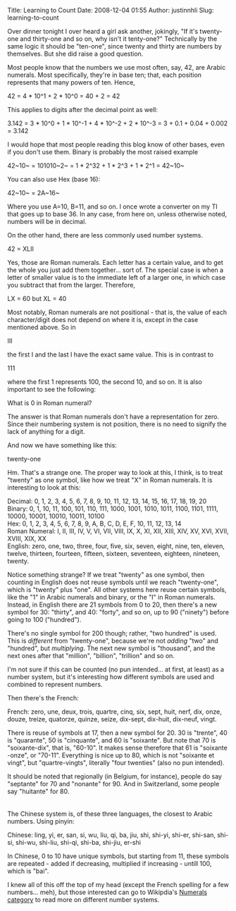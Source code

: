 Title: Learning to Count
Date: 2008-12-04 01:55
Author: justinnhli
Slug: learning-to-count

Over dinner tonight I over heard a girl ask another, jokingly, "If it's
twenty-one and thirty-one and so on, why isn't it tenty-one?"
Technically by the same logic it should be "ten-one", since twenty and
thirty are numbers by themselves. But she did raise a good question.

Most people know that the numbers we use most often, say, 42, are Arabic
numerals. Most specifically, they're in base ten; that, each position
represents that many powers of ten. Hence,

42 = 4 \* 10\^1 + 2 \* 10\^0 = 40 + 2 = 42

This applies to digits after the decimal point as well:

3.142 = 3 \* 10\^0 + 1 \* 10\^-1 + 4 \* 10\^-2 + 2 \* 10\^-3 = 3 + 0.1 +
0.04 + 0.002 = 3.142

I would hope that most people reading this blog know of other bases,
even if you don't use them. Binary is probably the most raised example

42~10~ = 101010~2~ = 1 \* 2\^32 + 1 \* 2\^3 + 1 \* 2\^1 = 42~10~

You can also use Hex (base 16):

42~10~ = 2A~16~

Where you use A=10, B=11, and so on. I once wrote a converter on my TI
that goes up to base 36. In any case, from here on, unless otherwise
noted, numbers will be in decimal.

On the other hand, there are less commonly used number systems.

42 = XLII

Yes, those are Roman numerals. Each letter has a certain value, and to
get the whole you just add them together... sort of. The special case is
when a letter of smaller value is to the immediate left of a larger one,
in which case you subtract that from the larger. Therefore,

LX = 60 but XL = 40

Most notably, Roman numerals are not positional - that is, the value of
each character/digit does not depend on where it is, except in the case
mentioned above. So in

III

the first I and the last I have the exact same value. This is in
contrast to

111

where the first 1 represents 100, the second 10, and so on. It is also
important to see the following:

What is 0 in Roman numeral?

The answer is that Roman numerals don't have a representation for zero.
Since their numbering system is not position, there is no need to
signify the lack of anything for a digit.

And now we have something like this:

twenty-one

Hm. That's a strange one. The proper way to look at this, I think, is to
treat "twenty" as one symbol, like how we treat "X" in Roman numerals.
It is interesting to look at this:

Decimal: 0, 1, 2, 3, 4, 5, 6, 7, 8, 9, 10, 11, 12, 13, 14, 15, 16, 17,
18, 19, 20  
Binary: 0, 1, 10, 11, 100, 101, 110, 111, 1000, 1001, 1010, 1011, 1100,
1101, 1111, 10000, 10001, 10010, 10011, 10100  
Hex: 0, 1, 2, 3, 4, 5, 6, 7, 8, 9, A, B, C, D, E, F, 10, 11, 12, 13, 14  
Roman Numeral: I, II, III, IV, V, VI, VII, VIII, IX, X, XI, XII, XIII,
XIV, XV, XVI, XVII, XVIII, XIX, XX  
English: zero, one, two, three, four, five, six, seven, eight, nine,
ten, eleven, twelve, thirteen, fourteen, fifteen, sixteen, seventeen,
eighteen, nineteen, twenty.

Notice something strange? If we treat "twenty" as one symbol, then
counting in English does not reuse symbols until we reach "twenty-one",
which is "twenty" plus "one". All other systems here reuse certain
symbols, like the "1" in Arabic numerals and binary, or the "I" in Roman
numerals. Instead, in English there are 21 symbols from 0 to 20, then
there's a new symbol for 30: "thirty", and 40: "forty", and so on, up to
90 ("ninety") before going to 100 ("hundred").

There's no single symbol for 200 though; rather, "two hundred" is used.
This is *different* from "twenty-one", because we're not *adding* "two"
and "hundred", but *multiplying*. The next new symbol is "thousand", and
the next ones after that "million", "billion", "trillion" and so on.

I'm not sure if this can be counted (no pun intended... at first, at
least) as a number system, but it's interesting how different symbols
are used and combined to represent numbers.

Then there's the French:

French: zero, une, deux, trois, quartre, cinq, six, sept, huit, nerf,
dix, onze, douze, treize, quatorze, quinze, seize, dix-sept, dix-huit,
dix-neuf, vingt.

There is reuse of symbols at 17, then a new symbol for 20. 30 is
"trente", 40 is "quarante", 50 is "cinquante", and 60 is "soixante". But
note that 70 is "soixante-dix", that is, "60-10". It makes sense
therefore that 61 is "soixante -onze", or "70-11". Everything is nice up
to 80, which is not "soixante et vingt", but "quartre-vingts", literally
"four twenties" (also no pun intended).

It should be noted that regionally (in Belgium, for instance), people do
say "<span lang="fr" lang="fr">septante" for 70 and "nonante</span>" for
90. And in Switzerland, some people say "<span lang="fr"
lang="fr">huitante" for 80.</span>*<span lang="fr" lang="fr"></span>*  
*<span lang="fr" lang="fr">  
</span>*  
The Chinese system is, of these three languages, the closest to Arabic
numbers. Using pinyin:

Chinese: ling, yi, er, san, si, wu, liu, qi, ba, jiu, shi, shi-yi,
shi-er, shi-san, shi-si, shi-wu, shi-liu, shi-qi, shi-ba, shi-jiu,
er-shi

In Chinese, 0 to 10 have unique symbols, but starting from 11, these
symbols are repeated - added if decreasing, multiplied if increasing -
untill 100, which is "bai".

I knew all of this off the top of my head (except the French spelling
for a few numbers... meh), but those interested can go to Wikipdia's
[Numerals category](http://en.wikipedia.org/wiki/Category:Numerals) to
read more on different number systems.

